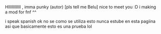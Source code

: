 HIIIIIIIIIII , imma punky (autor) 
[pls tell me Belu]
nice to meet you :D
i making a mod for fnf ^^

i speak spanish 
ok no se como se utiliza esto nunca estube en esta pagiina asi que basicamente
esto es una prueba lol


